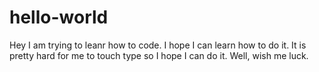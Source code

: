 # hello-world

Hey I am trying to leanr how to code. I hope I can learn how to do it. It is pretty hard for me to touch type so I hope I can do it. Well, wish me luck. 

